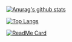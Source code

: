 [![Anurag's github stats](https://github-readme-stats.vercel.app/api?username=lenve&show_icons=true&theme=dark)](https://github.com/anuraghazra/github-readme-stats)

[![Top Langs](https://github-readme-stats.vercel.app/api/top-langs/?username=lenve)](https://github.com/anuraghazra/github-readme-stats)

[![ReadMe Card](https://github-readme-stats.vercel.app/api/pin/?username=lenve&repo=RedPackets)](https://github.com/anuraghazra/github-readme-stats)
